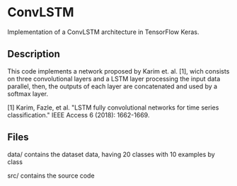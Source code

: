 # ConvLSTM
Implementation of a ConvLSTM architecture in TensorFlow Keras.

## Description
This code implements a network proposed by Karim et. al. [1], wich consists on three convolutional layers and a LSTM layer 
processing the input data parallel, then, the outputs of each layer are concatenated and used by a softmax layer.

[1] Karim, Fazle, et al. "LSTM fully convolutional networks for time series classification." IEEE Access 6 (2018): 1662-1669.

## Files
data/ contains the dataset data, having 20 classes with 10 examples by class

src/ contains the source code
